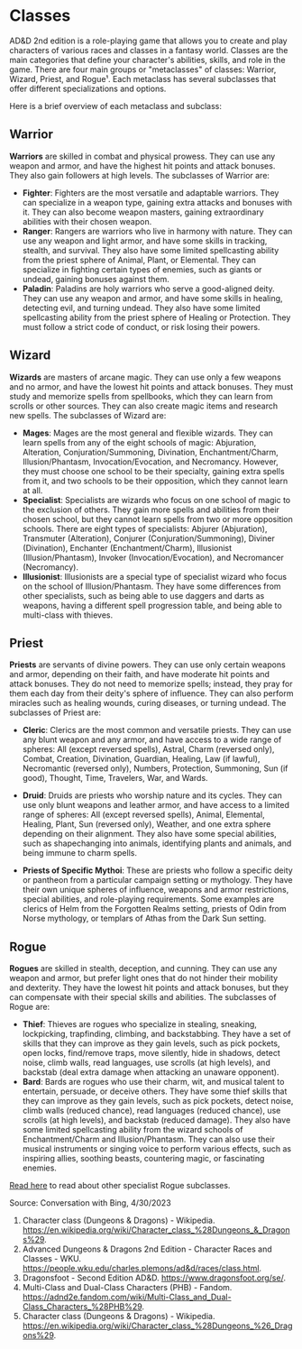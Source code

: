 # Classes

AD&D 2nd edition is a role-playing game that allows you to create and play characters of various races and classes in a fantasy world. Classes are the main categories that define your character's abilities, skills, and role in the game. There are four main groups or "metaclasses" of classes: Warrior, Wizard, Priest, and Rogue¹. Each metaclass has several subclasses that offer different specializations and options.

Here is a brief overview of each metaclass and subclass:

## Warrior
**Warriors** are skilled in combat and physical prowess. They can use any weapon and armor, and have the highest hit points and attack bonuses. They also gain followers at high levels. The subclasses of Warrior are:

- **Fighter**: Fighters are the most versatile and adaptable warriors. They can specialize in a weapon type, gaining extra attacks and bonuses with it. They can also become weapon masters, gaining extraordinary abilities with their chosen weapon.
- **Ranger**: Rangers are warriors who live in harmony with nature. They can use any weapon and light armor, and have some skills in tracking, stealth, and survival. They also have some limited spellcasting ability from the priest sphere of Animal, Plant, or Elemental. They can specialize in fighting certain types of enemies, such as giants or undead, gaining bonuses against them.
- **Paladin**: Paladins are holy warriors who serve a good-aligned deity. They can use any weapon and armor, and have some skills in healing, detecting evil, and turning undead. They also have some limited spellcasting ability from the priest sphere of Healing or Protection. They must follow a strict code of conduct, or risk losing their powers.

## Wizard
**Wizards** are masters of arcane magic. They can use only a few weapons and no armor, and have the lowest hit points and attack bonuses. They must study and memorize spells from spellbooks, which they can learn from scrolls or other sources. They can also create magic items and research new spells. The subclasses of Wizard are:

- **Mages**: Mages are the most general and flexible wizards. They can learn spells from any of the eight schools of magic: Abjuration, Alteration, Conjuration/Summoning, Divination, Enchantment/Charm, Illusion/Phantasm, Invocation/Evocation, and Necromancy. However, they must choose one school to be their specialty, gaining extra spells from it, and two schools to be their opposition, which they cannot learn at all.
- **Specialist**: Specialists are wizards who focus on one school of magic to the exclusion of others. They gain more spells and abilities from their chosen school, but they cannot learn spells from two or more opposition schools. There are eight types of specialists: Abjurer (Abjuration), Transmuter (Alteration), Conjurer (Conjuration/Summoning), Diviner (Divination), Enchanter (Enchantment/Charm), Illusionist (Illusion/Phantasm), Invoker (Invocation/Evocation), and Necromancer (Necromancy).
- **Illusionist**: Illusionists are a special type of specialist wizard who focus on the school of Illusion/Phantasm. They have some differences from other specialists, such as being able to use daggers and darts as weapons, having a different spell progression table, and being able to multi-class with thieves.

## Priest
**Priests** are servants of divine powers. They can use only certain weapons and armor, depending on their faith, and have moderate hit points and attack bonuses. They do not need to memorize spells; instead, they pray for them each day from their deity's sphere of influence. They can also perform miracles such as healing wounds, curing diseases, or turning undead. The subclasses of Priest are:

- **Cleric**: Clerics are the most common and versatile priests. They can use any blunt weapon and any armor,
and have access to a wide range of spheres: All (except reversed spells), Astral,
Charm (reversed only), Combat,
Creation,
Divination,
Guardian,
Healing,
Law (if lawful),
Necromantic (reversed only),
Numbers,
Protection,
Summoning,
Sun (if good),
Thought,
Time,
Travelers,
War,
and Wards.  

- **Druid**: Druids are priests who worship nature and its cycles. They can use only blunt weapons and leather armor, and have access to a limited range of spheres: All (except reversed spells), Animal, Elemental, Healing, Plant, Sun (reversed only), Weather, and one extra sphere depending on their alignment. They also have some special abilities, such as shapechanging into animals, identifying plants and animals, and being immune to charm spells.
- **Priests of Specific Mythoi**: These are priests who follow a specific deity or pantheon from a particular campaign setting or mythology. They have their own unique spheres of influence, weapons and armor restrictions, special abilities, and role-playing requirements. Some examples are clerics of Helm from the Forgotten Realms setting, priests of Odin from Norse mythology, or templars of Athas from the Dark Sun setting.  


## Rogue
**Rogues** are skilled in stealth, deception, and cunning. They can use any weapon and armor, but prefer light ones that do not hinder their mobility and dexterity. They have the lowest hit points and attack bonuses, but they can compensate with their special skills and abilities. The subclasses of Rogue are:

- **Thief**: Thieves are rogues who specialize in stealing, sneaking, lockpicking, trapfinding, climbing, and backstabbing. They have a set of skills that they can improve as they gain levels, such as pick pockets, open locks, find/remove traps, move silently, hide in shadows, detect noise, climb walls, read languages, use scrolls (at high levels), and backstab (deal extra damage when attacking an unaware opponent). 
- **Bard**: Bards are rogues who use their charm, wit, and musical talent to entertain, persuade, or deceive others. They have some thief skills that they can improve as they gain levels, such as pick pockets, detect noise, climb walls (reduced chance), read languages (reduced chance), use scrolls (at high levels), and backstab (reduced damage). They also have some limited spellcasting ability from the wizard schools of Enchantment/Charm and Illusion/Phantasm. They can also use their musical instruments or singing voice to perform various effects, such as inspiring allies, soothing beasts, countering magic, or fascinating enemies.  

[Read here](pages/rogues2.html) to read about other specialist Rogue subclasses.   


Source: Conversation with Bing, 4/30/2023  
1. Character class (Dungeons & Dragons) - Wikipedia. https://en.wikipedia.org/wiki/Character_class_%28Dungeons_&_Dragons%29.   
2. Advanced Dungeons & Dragons 2nd Edition - Character Races and Classes - WKU. https://people.wku.edu/charles.plemons/ad&d/races/class.html.   
3. Dragonsfoot - Second Edition AD&D. https://www.dragonsfoot.org/se/.   
4. Multi-Class and Dual-Class Characters (PHB) - Fandom. https://adnd2e.fandom.com/wiki/Multi-Class_and_Dual-Class_Characters_%28PHB%29.   
5. Character class (Dungeons & Dragons) - Wikipedia. https://en.wikipedia.org/wiki/Character_class_%28Dungeons_%26_Dragons%29.   
